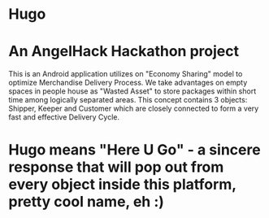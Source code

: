 # Hugo
# An AngelHack Hackathon project  
This is an Android application utilizes on "Economy Sharing" model to optimize Merchandise Delivery Process. We take advantages on empty spaces in people house as "Wasted Asset" to store packages within short time among logically separated areas. This concept contains 3 objects: Shipper, Keeper and Customer which are closely connected to form a very fast and effective Delivery Cycle.

# Hugo means "Here U Go" - a sincere response that will pop out from every object inside this platform, pretty cool name, eh :)
